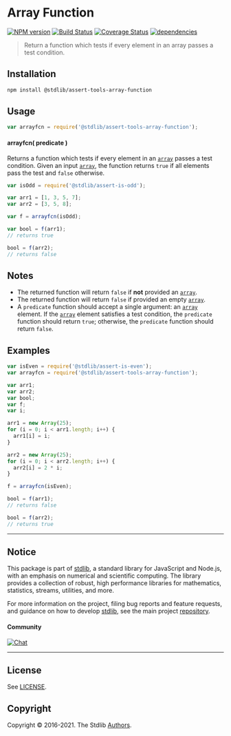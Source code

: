 <!--

@license Apache-2.0

Copyright (c) 2018 The Stdlib Authors.

Licensed under the Apache License, Version 2.0 (the "License");
you may not use this file except in compliance with the License.
You may obtain a copy of the License at

   http://www.apache.org/licenses/LICENSE-2.0

Unless required by applicable law or agreed to in writing, software
distributed under the License is distributed on an "AS IS" BASIS,
WITHOUT WARRANTIES OR CONDITIONS OF ANY KIND, either express or implied.
See the License for the specific language governing permissions and
limitations under the License.

-->

# Array Function

[![NPM version][npm-image]][npm-url] [![Build Status][test-image]][test-url] [![Coverage Status][coverage-image]][coverage-url] [![dependencies][dependencies-image]][dependencies-url]

> Return a function which tests if every element in an array passes a test condition.

<section class="installation">

## Installation

```bash
npm install @stdlib/assert-tools-array-function
```

</section>

<section class="usage">

## Usage

```javascript
var arrayfcn = require('@stdlib/assert-tools-array-function');
```

<a name="arrayfcn"></a>

#### arrayfcn( predicate )

Returns a function which tests if every element in an [`array`][mdn-array] passes a test condition. Given an input [`array`][mdn-array], the function returns `true` if all elements pass the test and `false` otherwise.

```javascript
var isOdd = require('@stdlib/assert-is-odd');

var arr1 = [1, 3, 5, 7];
var arr2 = [3, 5, 8];

var f = arrayfcn(isOdd);

var bool = f(arr1);
// returns true

bool = f(arr2);
// returns false
```

</section>

<!-- /.usage -->

<section class="notes">

## Notes

- The returned function will return `false` if **not** provided an [`array`][mdn-array].
- The returned function will return `false` if provided an empty [`array`][mdn-array].
- A `predicate` function should accept a single argument: an [`array`][mdn-array] element. If the [`array`][mdn-array] element satisfies a test condition, the `predicate` function should return `true`; otherwise, the `predicate` function should return `false`.

</section>

<!-- /.notes -->

<section class="examples">

## Examples

<!-- eslint no-undef: "error" -->

```javascript
var isEven = require('@stdlib/assert-is-even');
var arrayfcn = require('@stdlib/assert-tools-array-function');

var arr1;
var arr2;
var bool;
var f;
var i;

arr1 = new Array(25);
for (i = 0; i < arr1.length; i++) {
  arr1[i] = i;
}

arr2 = new Array(25);
for (i = 0; i < arr2.length; i++) {
  arr2[i] = 2 * i;
}

f = arrayfcn(isEven);

bool = f(arr1);
// returns false

bool = f(arr2);
// returns true
```

</section>

<!-- /.examples -->

<section class="main-repo" >

---

## Notice

This package is part of [stdlib][stdlib], a standard library for JavaScript and Node.js, with an emphasis on numerical and scientific computing. The library provides a collection of robust, high performance libraries for mathematics, statistics, streams, utilities, and more.

For more information on the project, filing bug reports and feature requests, and guidance on how to develop [stdlib][stdlib], see the main project [repository][stdlib].

#### Community

[![Chat][chat-image]][chat-url]

---

## License

See [LICENSE][stdlib-license].

## Copyright

Copyright &copy; 2016-2021. The Stdlib [Authors][stdlib-authors].

</section>

<!-- /.stdlib -->

<!-- Section for all links. Make sure to keep an empty line after the `section` element and another before the `/section` close. -->

<section class="links">

[npm-image]: http://img.shields.io/npm/v/@stdlib/assert-tools-array-function.svg
[npm-url]: https://npmjs.org/package/@stdlib/assert-tools-array-function
[test-image]: https://github.com/stdlib-js/assert-tools-array-function/actions/workflows/test.yml/badge.svg
[test-url]: https://github.com/stdlib-js/assert-tools-array-function/actions/workflows/test.yml
[coverage-image]: https://img.shields.io/codecov/c/github/stdlib-js/assert-tools-array-function/main.svg
[coverage-url]: https://codecov.io/github/stdlib-js/assert-tools-array-function?branch=main
[dependencies-image]: https://img.shields.io/david/stdlib-js/assert-tools-array-function.svg
[dependencies-url]: https://david-dm.org/stdlib-js/assert-tools-array-function/main
[chat-image]: https://img.shields.io/gitter/room/stdlib-js/stdlib.svg
[chat-url]: https://gitter.im/stdlib-js/stdlib/
[stdlib]: https://github.com/stdlib-js/stdlib
[stdlib-authors]: https://github.com/stdlib-js/stdlib/graphs/contributors
[stdlib-license]: https://raw.githubusercontent.com/stdlib-js/assert-tools-array-function/main/LICENSE
[mdn-array]: https://developer.mozilla.org/en-US/docs/Web/JavaScript/Reference/Global_Objects/Array

</section>

<!-- /.links -->
